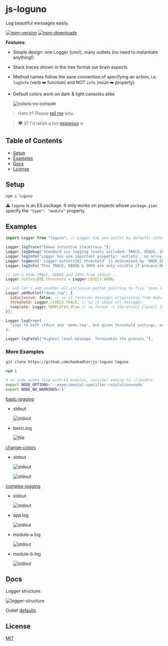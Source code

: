 # js-loguno

Log beautiful messages easily.

[![npm-version](https://img.shields.io/npm/v/loguno.svg)](https://www.npmjs.com/package/loguno)
[![npm-downloads](https://img.shields.io/npm/dm/loguno.svg)](https://npmcharts.com/compare/loguno?minimal=true)

**Features:**

- Simple design: one Logger (uno!), many outlets (no need to instantiate anything!)
- Stack traces shown in the tree format our brain expects
- Method names follow the sane convention of specifying an action,
  i.e. ``logInfo`` (verb :arrow_right: function) and NOT ``info`` (noun :arrow_right: property)
- Default colors work on dark & light consoles alike

  ![colors-vs-console](images/colors-vs-console.png)

> Hate it? Please [tell me](https://github.com/hankadler/js-loguno/issues) why.

> :heart: it? I'd relish a hot [expresso](https://www.patreon.com/user?u=80437116) :coffee:

## Table of Contents

- [Setup](#setup)
- [Examples](#examples)
- [Docs](#docs)
- [License](#license)

## Setup

```bash
npm i loguno
```

:warning: ``loguno`` is an ES package. It only works on projects whose ``package.json`` specify the
``"type": "module"`` property.

## Examples

```js
import Logger from "loguno"; // Logger has one outlet by default; stdout

Logger.logTrace("Shows intuitive stacktrace.");
Logger.logDebug("Standard six logging levels included: TRACE, DEBUG, INFO, WARN, ERROR, FATAL");
Logger.logInfo("Logger has one important property: `outlets`, an array of output config objects.");
Logger.logWarn("`Logger.outlets[0].threshold` is determined by `NODE_ENV`.");
Logger.logInfo("Thus TRACE, DEBUG & INFO are only visible if process.NODE_ENV != 'production'.");

// let's hide TRACE, DEBUG and INFO from stdout...
Logger.outlets[0].threshold = Logger.LEVELS.WARN;

// and let's add another all-inclusive outlet pointing to file 'demo.log'
Logger.addOutlet("demo.log", {
  isExclusive: false, // so it receives messages originating from modules other than this one
  threshold: Logger.LEVELS.TRACE, // so it shows all messages
  template: Logger.TEMPLATES.dlnm // so format -> {duration} {level} {name} : {message}
});

Logger.logError(
  "Logs to both stdout and 'demo.log', but given threshold settings, only 'demo.log' shows trace."
);

Logger.logFatal("Highest level message. Terminates the process.");
```

### More Examples

```bash
git clone https://github.com/hankadler/js-loguno loguno

npm i

# so node works fine with ES modules, consider adding to ~/.bashrc
export NODE_OPTIONS='--experimental-specifier-resolution=node'
export NODE_NO_WARNINGS='1'
```

[basic-logging](examples/basic.js)
  
- stdout
  
  ![stdout](images/basic-stdout.png)
  
- basic.log
  
  ![file](images/basic-file.png)

[change-colors](examples/changeColors.js)

- stdout

  ![stdout](images/change-colors-dark.png)
  
  ![stdout](images/change-colors-light.png)

[complex-logging](examples/complex)

- stdout

  ![stdout](images/complex-logging-stdout.png)

- app.log

  ![stdout](images/complex-logging-app.png)

- module-a.log

  ![stdout](images/complex-logging-module-a.png)

- module-b.log

  ![stdout](images/complex-logging-module-b.png)
 
## Docs

Logger structure:

![logger-structure](images/Logger.svg)

Outlet [defaults](src/constants/DEFAULTS.js)

## License

[MIT](LICENSE)
